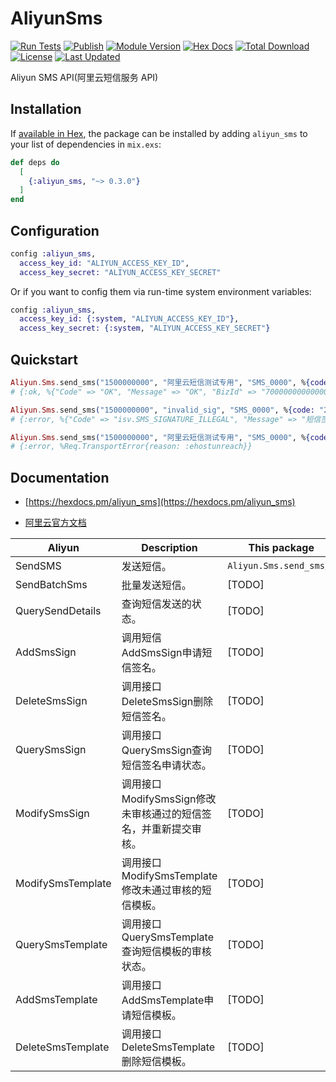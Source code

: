 # AliyunSms

[![Run Tests](https://github.com/ug0/aliyun_sms/actions/workflows/test.yml/badge.svg)](https://github.com/ug0/aliyun_sms/actions/workflows/test.yml)
[![Publish](https://github.com/ug0/aliyun_sms/actions/workflows/publish.yml/badge.svg)](https://github.com/ug0/aliyun_sms/actions/workflows/publish.yml)
[![Module Version](https://img.shields.io/hexpm/v/aliyun_sms.svg)](https://hex.pm/packages/aliyun_sms)
[![Hex Docs](https://img.shields.io/badge/hex-docs-lightgreen.svg)](https://hexdocs.pm/aliyun_sms/)
[![Total Download](https://img.shields.io/hexpm/dt/aliyun_sms.svg)](https://hex.pm/packages/aliyun_sms)
[![License](https://img.shields.io/hexpm/l/aliyun_sms.svg)](https://github.com/ug0/aliyun_sms/blob/master/LICENSE.md)
[![Last Updated](https://img.shields.io/github/last-commit/ug0/aliyun_sms.svg)](https://github.com/ug0/aliyun_sms/commits/master)

Aliyun SMS API(阿里云短信服务 API)

## Installation

If [available in Hex](https://hex.pm/docs/publish), the package can be installed
by adding `aliyun_sms` to your list of dependencies in `mix.exs`:

```elixir
def deps do
  [
    {:aliyun_sms, "~> 0.3.0"}
  ]
end
```

## Configuration
```elixir
config :aliyun_sms,
  access_key_id: "ALIYUN_ACCESS_KEY_ID",
  access_key_secret: "ALIYUN_ACCESS_KEY_SECRET"
```
Or if you want to config them via run-time system environment variables:
```elixir
config :aliyun_sms,
  access_key_id: {:system, "ALIYUN_ACCESS_KEY_ID"},
  access_key_secret: {:system, "ALIYUN_ACCESS_KEY_SECRET"}
```


## Quickstart

```elixir
Aliyun.Sms.send_sms("1500000000", "阿里云短信测试专用", "SMS_0000", %{code: "222333"})
# {:ok, %{"Code" => "OK", "Message" => "OK", "BizId" => "700000000000000000^0", "RequestId" => "A0000000-3CC1-4000-8000-E00000000000"}}

Aliyun.Sms.send_sms("1500000000", "invalid_sig", "SMS_0000", %{code: "222333"})
# {:error, %{"Code" => "isv.SMS_SIGNATURE_ILLEGAL", "Message" => "短信签名不合法"}}

Aliyun.Sms.send_sms("1500000000", "阿里云短信测试专用", "SMS_0000", %{code: "222333"})
# {:error, %Req.TransportError{reason: :ehostunreach}}
```

## Documentation
- [https://hexdocs.pm/aliyun_sms](https://hexdocs.pm/aliyun_sms)

- [阿里云官方文档](https://help.aliyun.com/document_detail/102715.html?spm=a2c4g.11186623.2.9.64da5f30jYcBMx#concept-t4w-pcs-ggb)

| Aliyun | Description | This package |
| ---------- | ----------- | --------------- |
| SendSMS    | 发送短信。    | `Aliyun.Sms.send_sms/6` |
| SendBatchSms | 批量发送短信。| [TODO] |
| QuerySendDetails | 查询短信发送的状态。 | [TODO] |
| AddSmsSign | 调用短信AddSmsSign申请短信签名。 | [TODO] |
| DeleteSmsSign | 调用接口DeleteSmsSign删除短信签名。 | [TODO] |
| QuerySmsSign | 调用接口QuerySmsSign查询短信签名申请状态。 | [TODO] |
| ModifySmsSign | 调用接口ModifySmsSign修改未审核通过的短信签名，并重新提交审核。 | [TODO] |
| ModifySmsTemplate |	调用接口ModifySmsTemplate修改未通过审核的短信模板。 | [TODO] |
| QuerySmsTemplate |	调用接口QuerySmsTemplate查询短信模板的审核状态。 | [TODO] |
| AddSmsTemplate |	调用接口AddSmsTemplate申请短信模板。 | [TODO] |
| DeleteSmsTemplate |	调用接口DeleteSmsTemplate删除短信模板。 | [TODO] |
